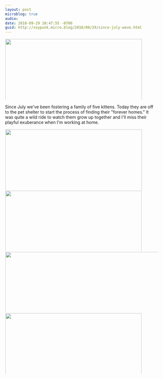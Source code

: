 ```yaml
---
layout: post
microblog: true
audio: 
date: 2018-09-29 10:47:55 -0700
guid: http://soypunk.micro.blog/2018/09/29/since-july-weve.html
---
```

<a href="http://soypunk.me/uploads/2018/0fc5734441.jpg"><img src="http://soypunk.me/uploads/2018/0fc5734441.jpg" width="600" height="450" style="display: inline-block; max-height: 200px; width: auto; padding: 1px;" class="sunlit_image" /></a>

Since July we've been fostering a family of five kittens. Today they are off to the pet shelter to start the process of finding their "forever homes." It was quite a wild ride to watch them grow up together and I'll miss their playful exuberance when I'm working at home.

<a href="http://soypunk.me/uploads/2018/3e452ace30.jpg"><img src="http://soypunk.me/uploads/2018/3e452ace30.jpg" width="600" height="450" style="display: inline-block; max-height: 200px; width: auto; padding: 1px;" class="sunlit_image" /></a>
<a href="http://soypunk.me/uploads/2018/b180446877.jpg"><img src="http://soypunk.me/uploads/2018/b180446877.jpg" width="600" height="449" style="display: inline-block; max-height: 200px; width: auto; padding: 1px;" class="sunlit_image" /></a><a href="http://soypunk.me/uploads/2018/f7138be157.jpg"><img src="http://soypunk.me/uploads/2018/f7138be157.jpg" width="450" height="600" style="display: inline-block; max-height: 200px; width: auto; padding: 1px;" class="sunlit_image" /></a><a href="http://soypunk.me/uploads/2018/a3de15a452.jpg"><img src="http://soypunk.me/uploads/2018/a3de15a452.jpg" width="600" height="449" style="display: inline-block; max-height: 200px; width: auto; padding: 1px;" class="sunlit_image" /></a>



